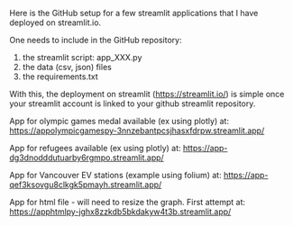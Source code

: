 Here is the GitHub setup for a few streamlit applications that I have deployed on streamlit.io.

One needs to include in the GitHub repository: 
1. the streamlit script: app_XXX.py
2. the data (csv, json) files
3. the requirements.txt

With this, the deployment on streamlit (https://streamlit.io/) is simple once your streamlit account is linked to your github streamlit repository.

App for olympic games medal available (ex using plotly) at: https://appolympicgamespy-3nnzebantpcsjhasxfdrpw.streamlit.app/

App for refugees available (ex using plotly) at: https://app-dg3dnodddutuarby6rgmpo.streamlit.app/

App for Vancouver EV stations (example using folium) at: https://app-qef3ksovgu8clkgk5pmayh.streamlit.app/

App for html file - will need to resize the graph.  First attempt at: https://apphtmlpy-jghx8zzkdb5bkdakyw4t3b.streamlit.app/
